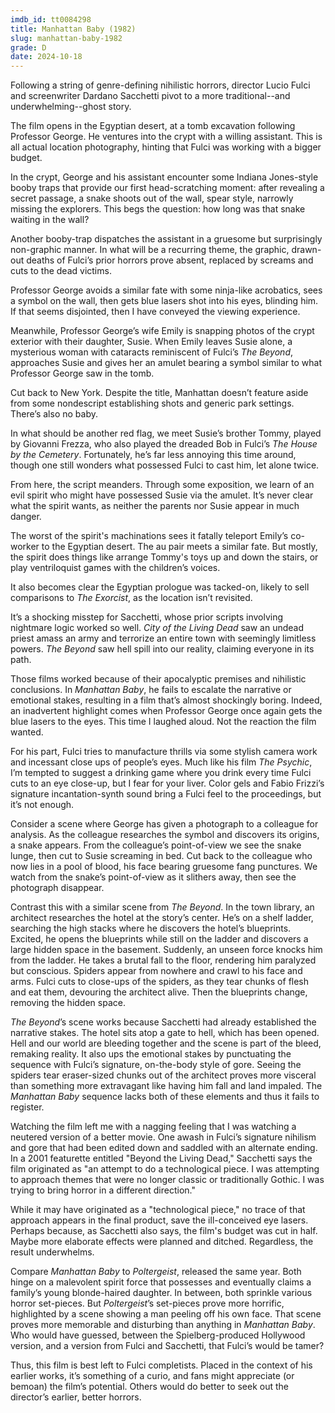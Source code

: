 ```yaml
---
imdb_id: tt0084298
title: Manhattan Baby (1982)
slug: manhattan-baby-1982
grade: D
date: 2024-10-18
---
```


Following a string of genre-defining nihilistic horrors, director Lucio Fulci and screenwriter Dardano Sacchetti pivot to a more traditional--and underwhelming--ghost story.

<!-- end -->

The film opens in the Egyptian desert, at a tomb excavation following Professor George. He ventures into the crypt with a willing assistant. This is all actual location photography, hinting that Fulci was working with a bigger budget.

In the crypt, George and his assistant encounter some Indiana Jones-style booby traps that provide our first head-scratching moment: after revealing a secret passage, a snake shoots out of the wall, spear style, narrowly missing the explorers. This begs the question: how long was that snake waiting in the wall?

Another booby-trap dispatches the assistant in a gruesome but surprisingly non-graphic manner. In what will be a recurring theme, the graphic, drawn-out deaths of Fulci’s prior horrors prove absent, replaced by screams and cuts to the dead victims.

Professor George avoids a similar fate with some ninja-like acrobatics, sees a symbol on the wall, then gets blue lasers shot into his eyes, blinding him. If that seems disjointed, then I have conveyed the viewing experience.

Meanwhile, Professor George’s wife Emily is snapping photos of the crypt exterior with their daughter, Susie. When Emily leaves Susie alone, a mysterious woman with cataracts reminiscent of Fulci’s <span data-imdb-id="tt0082307">_The Beyond_</span>, approaches Susie and gives her an amulet bearing a symbol similar to what Professor George saw in the tomb.

Cut back to New York. Despite the title, Manhattan doesn’t feature aside from some nondescript establishing shots and generic park settings. There’s also no baby.

In what should be another red flag, we meet Susie’s brother Tommy, played by Giovanni Frezza, who also played the dreaded Bob in Fulci’s <span data-imdb-id="tt0082966">_The House by the Cemetery_</span>. Fortunately, he’s far less annoying this time around, though one still wonders what possessed Fulci to cast him, let alone twice.

From here, the script meanders. Through some exposition, we learn of an evil spirit who might have possessed Susie via the amulet. It’s never clear what the spirit wants, as neither the parents nor Susie appear in much danger.

The worst of the spirit's machinations sees it fatally teleport Emily’s co-worker to the Egyptian desert. The au pair meets a similar fate. But mostly, the spirit does things like arrange Tommy's toys up and down the stairs, or play ventriloquist games with the children’s voices.

It also becomes clear the Egyptian prologue was tacked-on, likely to sell comparisons to <span data-imdb-id="tt0070047">_The Exorcist_</span>, as the location isn’t revisited.

It’s a shocking misstep for Sacchetti, whose prior scripts involving nightmare logic worked so well. <span data-imdb-id="tt0081318">_City of the Living Dead_</span> saw an undead priest amass an army and terrorize an entire town with seemingly limitless powers. _The Beyond_ saw hell spill into our reality, claiming everyone in its path.

Those films worked because of their apocalyptic premises and nihilistic conclusions. In _Manhattan Baby_, he fails to escalate the narrative or emotional stakes, resulting in a film that’s almost shockingly boring. Indeed, an inadvertent highlight comes when Professor George once again gets the blue lasers to the eyes. This time I laughed aloud. Not the reaction the film wanted.

For his part, Fulci tries to manufacture thrills via some stylish camera work and incessant close ups of people’s eyes. Much like his film <span data-imdb-id="tt0075614">_The Psychic_</span>, I’m tempted to suggest a drinking game where you drink every time Fulci cuts to an eye close-up, but I fear for your liver. Color gels and Fabio Frizzi’s signature incantation-synth sound bring a Fulci feel to the proceedings, but it’s not enough.

Consider a scene where George has given a photograph to a colleague for analysis. As the colleague researches the symbol and discovers its origins, a snake appears. From the colleague’s point-of-view we see the snake lunge, then cut to Susie screaming in bed. Cut back to the colleague who now lies in a pool of blood, his face bearing gruesome fang punctures. We watch from the snake’s point-of-view as it slithers away, then see the photograph disappear.

Contrast this with a similar scene from _The Beyond_. In the town library, an architect researches the hotel at the story’s center. He’s on a shelf ladder, searching the high stacks where he discovers the hotel’s blueprints. Excited, he opens the blueprints while still on the ladder and discovers a large hidden space in the basement. Suddenly, an unseen force knocks him from the ladder. He takes a brutal fall to the floor, rendering him paralyzed but conscious. Spiders appear from nowhere and crawl to his face and arms. Fulci cuts to close-ups of the spiders, as they tear chunks of flesh and eat them, devouring the architect alive. Then the blueprints change, removing the hidden space.

_The Beyond_’s scene works because Sacchetti had already established the narrative stakes. The hotel sits atop a gate to hell, which has been opened. Hell and our world are bleeding together and the scene is part of the bleed, remaking reality. It also ups the emotional stakes by punctuating the sequence with Fulci’s signature, on-the-body style of gore. Seeing the spiders tear eraser-sized chunks out of the architect proves more visceral than something more extravagant like having him fall and land impaled. The _Manhattan Baby_ sequence lacks both of these elements and thus it fails to register.

Watching the film left me with a nagging feeling that I was watching a neutered version of a better movie. One awash in Fulci’s signature nihilism and gore that had been edited down and saddled with an alternate ending. In a 2001 featurette entitled "Beyond the Living Dead," Sacchetti says the film originated as "an attempt to do a technological piece. I was attempting to approach themes that were no longer classic or traditionally Gothic. I was trying to bring horror in a different direction."

While it may have originated as a "technological piece," no trace of that approach appears in the final product, save the ill-conceived eye lasers. Perhaps because, as Sacchetti also says, the film's budget was cut in half. Maybe more elaborate effects were planned and ditched. Regardless, the result underwhelms.

Compare _Manhattan Baby_ to <span data-imdb-id="tt0084516">_Poltergeist_</span>, released the same year. Both hinge on a malevolent spirit force that possesses and eventually claims a family’s young blonde-haired daughter. In between, both sprinkle various horror set-pieces. But _Poltergeist_’s set-pieces prove more horrific, highlighted by a scene showing a man peeling off his own face. That scene proves more memorable and disturbing than anything in _Manhattan Baby_. Who would have guessed, between the Spielberg-produced Hollywood version, and a version from Fulci and Sacchetti, that Fulci’s would be tamer?

Thus, this film is best left to Fulci completists. Placed in the context of his earlier works, it’s something of a curio, and fans might appreciate (or bemoan) the film’s potential. Others would do better to seek out the director’s earlier, better horrors.
